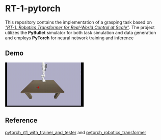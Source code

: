 # RT-1-pytorch

This repository contains the implementation of a grasping task based on *["RT-1: Robotics Transformer for Real-World Control at Scale"](https://robotics-transformer1.github.io/)*. The project utilizes the **PyBullet** simulator for both task simulation and data generation and employs **PyTorch** for neural network training and inference





## Demo

<img src="README/data.gif" alt="data" style="zoom: 25%;" />





## Reference

[pytorch_rt1_with_trainer_and_tester](https://github.com/ioai-tech/pytorch_rt1_with_trainer_and_tester) and [pytorch_robotics_transformer](https://github.com/maruya24/pytorch_robotics_transformer)
